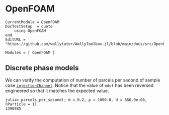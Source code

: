 # OpenFOAM

```@meta
CurrentModule = OpenFOAM
DocTestSetup  = quote
    using OpenFOAM
end
EditURL = "https://github.com/wallytutor/WallyToolbox.jl/blob/main/docs/src/OpenFOAM/index.md"
```

```@autodocs
Modules = [ OpenFOAM ]
```

## Discrete phase models

We can verify the computation of number of parcels per second of sample case
[`injectionChannel`](https://github.com/OpenFOAM/OpenFOAM-11/tree/master/tutorials/incompressibleDenseParticleFluid/injectionChannel).
Notice that the value of `mdot` has been reversed engineered so that it matches the expected value.

```jldoctest
julia> parcels_per_second(; ṁ = 0.2, ρ = 1000.0, d = 650.0e-06, nParticle = 1)
1390885
```
